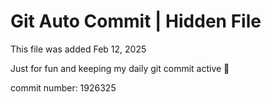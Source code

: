 # Git Auto Commit | Hidden File

This file was added Feb 12, 2025

Just for fun and keeping my daily git commit active 🤪

commit number: 1926325
